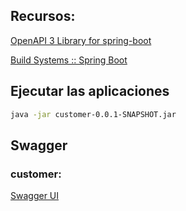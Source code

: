 ## Recursos:

[OpenAPI 3 Library for spring-boot](https://springdoc.org/#properties)

[Build Systems :: Spring Boot](https://docs.spring.io/spring-boot/reference/using/build-systems.html#using.build-systems.starters)



## Ejecutar las aplicaciones

```bash
java -jar customer-0.0.1-SNAPSHOT.jar

```

## Swagger

### customer:

[Swagger UI](http://localhost:8080/swagger-ui/index.html#/)


